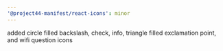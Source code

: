 ```yaml
---
'@project44-manifest/react-icons': minor
---
```


added circle filled backslash, check, info, triangle filled exclamation point, and wifi question
icons
